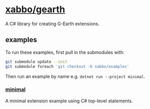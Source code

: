 # [xabbo/gearth](https://github.com/xabbo/gearth)

A C# library for creating G-Earth extensions.

## examples

To run these examples, first pull in the submodules with:
```sh
git submodule update --init
git submodule foreach 'git checkout -b xabbo/examples'
```

Then run an example by name e.g. `dotnet run --project minimal`.

### [minimal](minimal)

A minimal extension example using C# top-level statements.

